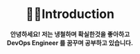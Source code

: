 # __<div align=center>🙇‍♂️Introduction</div>__  
__<div align=center>안녕하세요! 저는 냉철하며 확실한것을 좋아하고  
DevOps Engineer 를 꿈꾸며 공부하고 있습니다.</div>__
